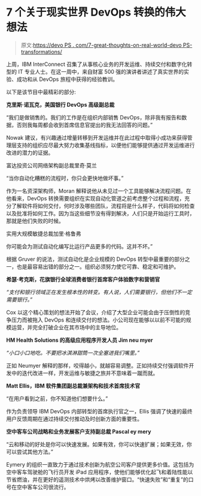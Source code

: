 # 7 个关于现实世界 DevOps 转换的伟大想法

> 原文:[https://devo PS . com/7-great-thoughts-on-real-world-devo PS-transformations/](https://devops.com/7-great-thoughts-on-real-world-devops-transformations/)

上周，IBM InterConnect 召集了从事核心业务的开发运维、持续交付和数字化转型的 IT 专业人士。在这一周中，来自财富 500 强的演讲者讲述了真实世界的实验、成功和从 DevOps 旅程中获得的经验教训。

以下是该节目中最精彩的部分:

**克里斯·诺瓦克，美国银行 DevOps 高级副总裁**

“我们是做销售的。我们的工作是在组织内部销售 DevOps，除非我有报告和数据，否则我每周都会收到首席信息官提出的我无法回答的问题。”

Nowak 建议，有兴趣通过增量转移到开发运维并在此过程中取得小成功来获得管理层支持的组织应尽最大努力收集基线指标，以便他们能够提供通过开发运维进行改进的潜力的证据。

富达投资公司网络架构副总裁里奇·莫兰

“当你自动化糟糕的流程时，你只会更快地做坏事。”

作为一名资深架构师，Moran 解释说他从未见过一个工具能够解决流程问题。在他看来，DevOps 转换需要组织在实现自动化管道之前考虑整个过程和流程，充分了解软件将如何交付，何时涉及哪些团队，流程将是什么样子，代码将如何检查以及批准将如何工作。因为当这些细节没有得到解决，人们只是开始运行工具时，那就是他们失败的时候。

实用大规模敏捷总裁加里·格鲁弗

你可能会为测试自动化编写比运行产品更多的代码。这并不坏。”

根据 Gruver 的说法，测试自动化是企业规模的 DevOps 转型中最重要的部分之一，也是最容易出错的部分之一。组织必须努力使它可靠、稳定和可维护。

**希瑟·考克斯，花旗银行全球消费者银行首席客户体验数字和营销官**

*“支付和银行领域正在发生根本性的转变。有人说，人们需要银行，但他们不一定需要银行。”*

Cox 以这个精心策划的想法开始了会议，介绍了大型企业可能会由于压倒性的竞争压力而被拖入 DevOps 和连续交付的想法。小公司现在能够以以前不可能的规模运营，并完全打破企业在其市场中的主导地位。

**HM Health Solutions 的高级应用程序开发人员 Jim neu myer**

*“小口小口地吃。不要把冰淇淋甜筒一次全塞进我们嘴里。”*

正如 Neumyer 解释的那样，咬得越小，就越容易调整。正如持续交付强调软件开发中的迭代改进一样，开发运维与敏捷之旅并不意味着一蹴而就。

**Matt Ellis，IBM 软件集团副总裁兼架构和技术首席技术官**

“在用户看到之前，你不知道他们想要什么。”

作为负责领导 IBM DevOps 内部转型的首席执行官之一，Ellis 强调了快速的最终用户反馈周期在通过持续交付推动及时创新方面的重要性。

**空中客车公司战略和业务发展客户支持副总裁 Pascal ey mery**

“云和移动的好处是你可以快速发展。如果有效，你可以快速扩展；如果无效，你可以尝试其他方法。”

Eymery 的组织一直致力于通过技术创新为航空公司客户提供更多价值。这包括为空中客车驾驶舱的飞行员开发 iPad 应用程序，使他们能够优化起飞和着陆性能以节省燃油，并在更好的遥测技术中烘烤以改善维护窗口。“快速失败”和“重复”的口号在空中客车公司很流行。